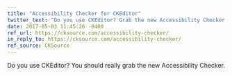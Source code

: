 ```yaml
---
title: "Accessibility Checker for CKEditor"
twitter_text: "Do you use CKEditor? Grab the new Accessibility Checker."
date: 2017-05-03 11:45:26 -0400
ref_url: https://cksource.com/accessibility-checker/
in_reply_to: https://cksource.com/accessibility-checker/
ref_source: CKSource
---
```


Do you use CKEditor? You should really grab the new Accessibility Checker.